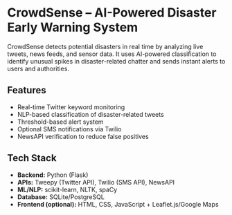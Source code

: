 # CrowdSense – AI-Powered Disaster Early Warning System

CrowdSense detects potential disasters in real time by analyzing live tweets, news feeds, and sensor data. It uses AI-powered classification to identify unusual spikes in disaster-related chatter and sends instant alerts to users and authorities.

## Features
- Real-time Twitter keyword monitoring
- NLP-based classification of disaster-related tweets
- Threshold-based alert system
- Optional SMS notifications via Twilio
- NewsAPI verification to reduce false positives

## Tech Stack
- **Backend:** Python (Flask)
- **APIs:** Tweepy (Twitter API), Twilio (SMS API), NewsAPI
- **ML/NLP:** scikit-learn, NLTK, spaCy
- **Database:** SQLite/PostgreSQL
- **Frontend (optional):** HTML, CSS, JavaScript + Leaflet.js/Google Maps


